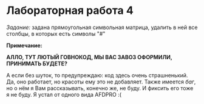 # Лабораторная работа 4

*Задание:* задана прямоугольная символьная матрица, удалить в ней все столбцы, в которых есть символы "#"

**Примечание:**

**АЛЛО, ТУТ ЛЮТЫЙ ГОВНОКОД, МЫ ВАС ЗАВОЗ ОФОРМИЛИ, ПРИНИМАТЬ БУДЕТЕ?**

А если без шуток, то предупреждаю: код здесь очень страшненький. Да, оно работает, но красоты ему это не добавляет. Также имеется *баг*, но о нём я Вам рассказывать, конечно же, не буду. И фиксить его тоже я не буду. Я устал от одного вида AFDPRO :(
